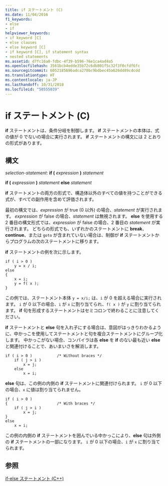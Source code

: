 ```yaml
---
title: if ステートメント (C)
ms.date: 11/04/2016
f1_keywords:
- else
- if
helpviewer_keywords:
- if keyword [C]
- else clauses
- else keyword [C]
- if keyword [C], if statement syntax
- nested statements
ms.assetid: d7fc16a0-fdbc-4f39-b596-76e1ca4ad4a5
ms.openlocfilehash: 3561bcb4edde35b72c6db801f5c32f3f0cfdf6fc
ms.sourcegitcommit: 6052185696adca270bc9bdbec45a626dd89cdcdd
ms.translationtype: HT
ms.contentlocale: ja-JP
ms.lasthandoff: 10/31/2018
ms.locfileid: "50555039"
---
```

# <a name="if-statement-c"></a>if ステートメント (C)

**if** ステートメントは、条件分岐を制御します。 **if** ステートメントの本体は、式の値が 0 でないの場合に実行されます。 **if** ステートメントの構文には 2 とおりの形式があります。

## <a name="syntax"></a>構文

*selection-statement*: **if (**  *expression*  **)**  *statement*

**if (**  *expression*  **)**  *statement*  **else**  *statement*

**if** ステートメントの両方の形式で、構造体以外のすべての値を持つことができる式が、すべての副作用を含めて評価されます。

最初の構文では、*expression* が true (0 以外) の場合、*statement* が実行されます。 *expression* が false の場合、*statement* は無視されます。 **else** を使用する 2 番目の構文形式では、*expression* が false の場合、2 番目の *statement* が実行されます。 どちらの形式でも、いずれかのステートメントに **break**、**continue**、または `goto` が含まれていない場合は、制御が **if** ステートメントからプログラムの次のステートメントに移ります。

**if** ステートメントの例を次に示します。

```
if ( i > 0 )
    y = x / i;
else
{
    x = i;
    y = f( x );
}
```

この例では、ステートメント本体 `y = x/i;` は、`i` が 0 を超える場合に実行されます。 `i` が 0 以下の場合、`i` が `x` に割り当てられ、`f( x )` が `y` に割り当てられます。 **if** 句を形成するステートメントはセミコロンで終わることに注意してください。

**if** ステートメントと **else** 句を入れ子にする場合は、意図がはっきりわかるように、中かっこを使用してステートメントと句を複合ステートメントにグループ化します。 中かっこがない場合、コンパイラは各 **else** を **if** のない最も近い **else** と関連付けることで、あいまいさを解消します。

```
if ( i > 0 )           /* Without braces */
    if ( j > i )
        x = j;
    else
        x = i;
```

**else** 句は、この例の内側の **if** ステートメントに関連付けられます。 `i` が 0 以下の場合、`x` に値は割り当てられません。

```
if ( i > 0 )
{                      /* With braces */
    if ( j > i )
        x = j;
}
else
    x = i;
```

この例の内側の **if** ステートメントを囲んでいる中かっこにより、**else** 句は外側の **if** ステートメントの一部になります。 `i` が 0 以下の場合、`i` が `x` に割り当てられます。

## <a name="see-also"></a>参照

[if-else ステートメント (C++)](../cpp/if-else-statement-cpp.md)